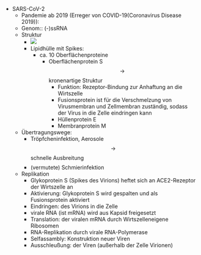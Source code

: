- SARS-CoV-2
    - Pandemie ab 2019 (Erreger von COVID-19(Coronavirus Disease 2019)):
    - Genom:: (-)ssRNA
    - Struktur
        - ![](0.15777427917920583)
        - Lipidhülle mit Spikes:  
            - ca. 10 Oberflächenproteine
                - Oberflächenprotein S$$\rightarrow $$kronenartige Struktur
                    - Funktion: Rezeptor-Bindung zur Anhaftung an die Wirtszelle
                    - Fusionsprotein ist für die Verschmelzung von Virusmembran und Zellmembran zuständig, sodass der Virus in die Zelle eindringen kann
                    - Hüllenprotein E
                    - Membranprotein M
    - Übertragungswege:
        - Tröpfcheninfektion, Aerosole$$ \rightarrow $$schnelle Ausbreitung $$  $$  
        - (vermutete) Schmierinfektion
    - Replikation
        - Glykoprotein S (Spikes des Virions) heftet sich an ACE2-Rezeptor der Wirtszelle an
        - Aktivierung: Glykoprotein S wird gespalten und als Fusionsprotein aktiviert
        - Eindringen: des Virions in die Zelle
        - virale RNA (ist mRNA) wird aus Kapsid freigesetzt
        - Translation: der viralen mRNA durch Wirtszelleneigene Ribosomen
        - RNA-Replikation durch virale RNA-Polymerase
        - Selfassambly: Konstruktion neuer Viren
        - Ausschleußung: der Viren (außerhalb der Zelle Virionen)
